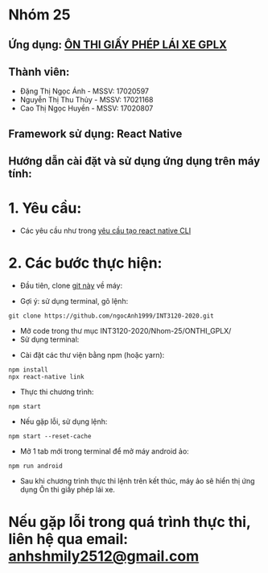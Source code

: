 # Nhóm 25

## Ứng dụng: [ÔN THI GIẤY PHÉP LÁI XE GPLX](https://play.google.com/store/apps/details?id=com.waterfall.trafficlaws2)

## Thành viên:
- Đặng Thị Ngọc Ánh - MSSV: 17020597
- Nguyễn Thị Thu Thủy - MSSV: 17021168
- Cao Thị Ngọc Huyền - MSSV: 17020807

## Framework sử dụng: React Native

## Hướng dẫn cài đặt và sử dụng ứng dụng trên máy tính:
# 1. Yêu cầu: 
- Các yêu cầu như trong [yêu cầu tạo react native CLI](https://reactnative.dev/docs/environment-setup)
# 2. Các bước thực hiện:
- Đầu tiên, clone [git này](https://github.com/ngocAnh1999/INT3120-2020.git) về máy:
+ Gợi ý: sử dụng terminal, gõ lệnh: 
```
git clone https://github.com/ngocAnh1999/INT3120-2020.git
```
- Mở code trong thư mục INT3120-2020/Nhom-25/ONTHI_GPLX/ 
- Sử dụng terminal:
+ Cài đặt các thư viện bằng npm (hoặc yarn):
```
npm install
npx react-native link
```
+ Thực thi chương trình:
```
npm start
```
+ Nếu gặp lỗi, sử dụng lệnh:
```
npm start --reset-cache
```
+ Mở 1 tab mới trong terminal để mở máy android ảo:
```
npm run android
```
- Sau khi chương trình thực thi lệnh trên kết thúc, máy ảo sẽ hiển thị ứng dụng Ôn thi giấy phép lái xe.
# Nếu gặp lỗi trong quá trình thực thi, liên hệ qua email: anhshmily2512@gmail.com

